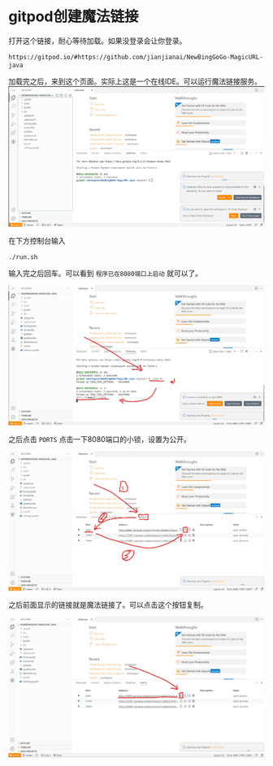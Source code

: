 # gitpod创建魔法链接
打开这个链接，耐心等待加载。如果没登录会让你登录。
~~~
https://gitpod.io/#https://github.com/jianjianai/NewBingGoGo-MagicURL-java
~~~

加载完之后，来到这个页面。实际上这是一个在线IDE。可以运行魔法链接服务。
![](/images/28.jpg)

在下方控制台输入
~~~
./run.sh
~~~
输入完之后回车。可以看到 ```程序已在8080端口上启动``` 就可以了。

![](/images/29.jpg)

之后点击 ```PORTS``` 点击一下8080端口的小锁，设置为公开。

![](/images/30.jpg)

之后前面显示的链接就是魔法链接了。可以点击这个按钮复制。

![](/images/31.jpg)

